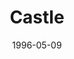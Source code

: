 ---
mission_id: castle
slug: "castle"
editorsChoice:
title: "Castle"
authors: 
    - "Andy Stubbs"
date: 1996-05-09
filename: "/missions/castle.zip"
description: "Kyle You are being sent to rescue rebel prisoners that have been captured by the empire. The base that the prisoners have been sent to is one that we are unfamiliar with. You will not have proper maps for this prison."
cover: "castle1.png"
levelReplaced:	SECBASE
difficulty: no
bm:	yes
fme: no
wax: yes
three_do: no
voc: no
gmd: no
vue: no
lfd: no
base: "New level from scratch" 
editors: "WDFUSE 1.66"

---